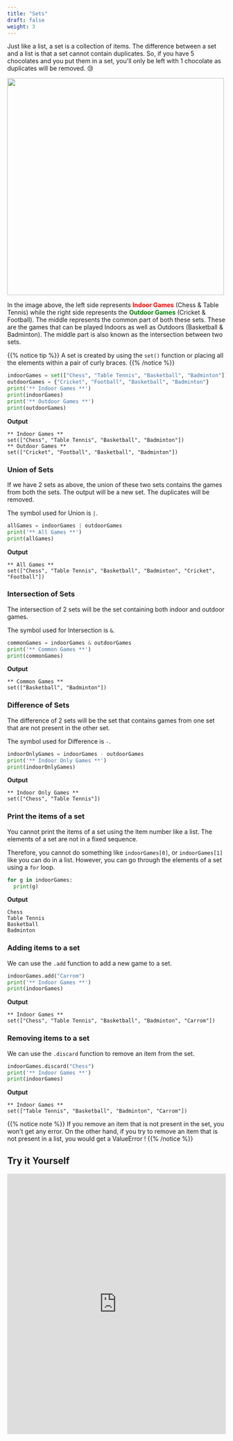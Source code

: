 ```yaml
---
title: "Sets"
draft: false
weight: 3
---
```


Just like a list, a set is a collection of items. The difference between a set and a list is that a set cannot contain duplicates. So, if you have 5 chocolates and you put them in a set, you'll only be left with 1 chocolate as duplicates will be removed. 😢

<a href = "https://www.youtube.com/watch?v=mLIuHU5Sj5w">
<img src="../../img/sets_example.jpg" width="500"/>
</a>

In the image above, the left side represents **<font color="red">Indoor Games</font>** (Chess & Table Tennis) while the right side represents the **<font color="green">Outdoor Games</font>** (Cricket & Football). The middle represents the common part of both these sets. These are the games that can be played Indoors as well as Outdoors (Basketball & Badminton). The middle part is also known as the intersection between two sets.

{{% notice tip %}}
A set is created by using the `set()` function or placing all the elements within a pair of curly braces.
{{% /notice %}}

```python
indoorGames = set(["Chess", "Table Tennis", "Basketball", "Badminton"])
outdoorGames = {"Cricket", "Football", "Basketball", "Badminton"}
print('** Indoor Games **')
print(indoorGames)
print('** Outdoor Games **')
print(outdoorGames)
```

**Output**
```
** Indoor Games **
set(["Chess", "Table Tennis", "Basketball", "Badminton"])
** Outdoor Games **
set(["Cricket", "Football", "Basketball", "Badminton"])
```

### Union of Sets
If we have 2 sets as above, the union of these two sets contains the games from both the sets. The output will be a new set. The duplicates will be removed.

The symbol used for Union is `|`.

```python
allGames = indoorGames | outdoorGames
print('** All Games **')
print(allGames)
```

**Output**
```
** All Games **
set(["Chess", "Table Tennis", "Basketball", "Badminton", "Cricket", "Football"])
```


### Intersection of Sets
The intersection of 2 sets will be the set containing both indoor and outdoor games.

The symbol used for Intersection is `&`.

```python
commonGames = indoorGames & outdoorGames
print('** Common Games **')
print(commonGames)
```


**Output**
```
** Common Games **
set(["Basketball", "Badminton"])
```

### Difference of Sets
The difference of 2 sets will be the set that contains games from one set that are not present in the other set.

The symbol used for Difference is `-`.

```python
indoorOnlyGames = indoorGames - outdoorGames
print('** Indoor Only Games **')
print(indoorOnlyGames)
```

**Output**
```
** Indoor Only Games **
set(["Chess", "Table Tennis"])
```

### Print the items of a set
You cannot print the items of a set using the item number like a list. The elements of a set are not in a fixed sequence. 

Therefore, you cannot do something like `indoorGames[0]`, or `indoorGames[1]` like you can do in a list. However, you can go through the elements of a set using a `for` loop.

```python
for g in indoorGames:
  print(g)
```

**Output**
```
Chess
Table Tennis
Basketball
Badminton
```

### Adding items to a set
We can use the `.add` function to add a new game to a set. 
```python
indoorGames.add("Carrom")
print('** Indoor Games **')
print(indoorGames)
```


**Output**
```
** Indoor Games **
set(["Chess", "Table Tennis", "Basketball", "Badminton", "Carrom"])
```

### Removing items to a set
We can use the `.discard` function to remove an item from the set. 
```python
indoorGames.discard("Chess")
print('** Indoor Games **')
print(indoorGames)
```

**Output**

```
** Indoor Games **
set(["Table Tennis", "Basketball", "Badminton", "Carrom"])
```
{{% notice note %}}
If you remove an item that is not present in the set, you won't get any error. On the other hand, if you try to remove an item that is not present in a list, you would get a ValueError !
{{% /notice %}}

## Try it Yourself

<iframe height="600px" width="100%" 
 src="https://repl.it/@nuevofoundation/python-blank?lite=true" scrolling="no" frameborder="no" allowtransparency="true" allowfullscreen="true" sandbox="allow-forms allow-pointer-lock allow-popups allow-same-origin allow-scripts allow-modals"></iframe>